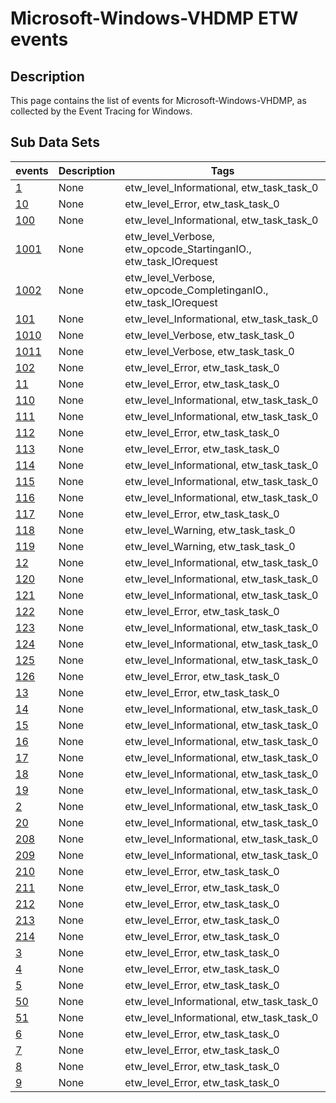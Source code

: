 # Microsoft-Windows-VHDMP ETW events

## Description
This page contains the list of events for Microsoft-Windows-VHDMP, as collected by the Event Tracing for Windows.

## Sub Data Sets
|events|Description|Tags|
|---|---|---|
|[1](events/event-1.md)|None|etw_level_Informational, etw_task_task_0|
|[10](events/event-10.md)|None|etw_level_Error, etw_task_task_0|
|[100](events/event-100.md)|None|etw_level_Informational, etw_task_task_0|
|[1001](events/event-1001.md)|None|etw_level_Verbose, etw_opcode_StartinganIO., etw_task_IOrequest|
|[1002](events/event-1002.md)|None|etw_level_Verbose, etw_opcode_CompletinganIO., etw_task_IOrequest|
|[101](events/event-101.md)|None|etw_level_Informational, etw_task_task_0|
|[1010](events/event-1010.md)|None|etw_level_Verbose, etw_task_task_0|
|[1011](events/event-1011.md)|None|etw_level_Verbose, etw_task_task_0|
|[102](events/event-102.md)|None|etw_level_Error, etw_task_task_0|
|[11](events/event-11.md)|None|etw_level_Error, etw_task_task_0|
|[110](events/event-110.md)|None|etw_level_Informational, etw_task_task_0|
|[111](events/event-111.md)|None|etw_level_Informational, etw_task_task_0|
|[112](events/event-112.md)|None|etw_level_Error, etw_task_task_0|
|[113](events/event-113.md)|None|etw_level_Error, etw_task_task_0|
|[114](events/event-114.md)|None|etw_level_Informational, etw_task_task_0|
|[115](events/event-115.md)|None|etw_level_Informational, etw_task_task_0|
|[116](events/event-116.md)|None|etw_level_Informational, etw_task_task_0|
|[117](events/event-117.md)|None|etw_level_Error, etw_task_task_0|
|[118](events/event-118.md)|None|etw_level_Warning, etw_task_task_0|
|[119](events/event-119.md)|None|etw_level_Warning, etw_task_task_0|
|[12](events/event-12.md)|None|etw_level_Informational, etw_task_task_0|
|[120](events/event-120.md)|None|etw_level_Informational, etw_task_task_0|
|[121](events/event-121.md)|None|etw_level_Informational, etw_task_task_0|
|[122](events/event-122.md)|None|etw_level_Error, etw_task_task_0|
|[123](events/event-123.md)|None|etw_level_Informational, etw_task_task_0|
|[124](events/event-124.md)|None|etw_level_Informational, etw_task_task_0|
|[125](events/event-125.md)|None|etw_level_Informational, etw_task_task_0|
|[126](events/event-126.md)|None|etw_level_Error, etw_task_task_0|
|[13](events/event-13.md)|None|etw_level_Error, etw_task_task_0|
|[14](events/event-14.md)|None|etw_level_Informational, etw_task_task_0|
|[15](events/event-15.md)|None|etw_level_Informational, etw_task_task_0|
|[16](events/event-16.md)|None|etw_level_Informational, etw_task_task_0|
|[17](events/event-17.md)|None|etw_level_Informational, etw_task_task_0|
|[18](events/event-18.md)|None|etw_level_Informational, etw_task_task_0|
|[19](events/event-19.md)|None|etw_level_Informational, etw_task_task_0|
|[2](events/event-2.md)|None|etw_level_Informational, etw_task_task_0|
|[20](events/event-20.md)|None|etw_level_Informational, etw_task_task_0|
|[208](events/event-208.md)|None|etw_level_Informational, etw_task_task_0|
|[209](events/event-209.md)|None|etw_level_Informational, etw_task_task_0|
|[210](events/event-210.md)|None|etw_level_Error, etw_task_task_0|
|[211](events/event-211.md)|None|etw_level_Error, etw_task_task_0|
|[212](events/event-212.md)|None|etw_level_Error, etw_task_task_0|
|[213](events/event-213.md)|None|etw_level_Error, etw_task_task_0|
|[214](events/event-214.md)|None|etw_level_Error, etw_task_task_0|
|[3](events/event-3.md)|None|etw_level_Error, etw_task_task_0|
|[4](events/event-4.md)|None|etw_level_Error, etw_task_task_0|
|[5](events/event-5.md)|None|etw_level_Error, etw_task_task_0|
|[50](events/event-50.md)|None|etw_level_Informational, etw_task_task_0|
|[51](events/event-51.md)|None|etw_level_Informational, etw_task_task_0|
|[6](events/event-6.md)|None|etw_level_Error, etw_task_task_0|
|[7](events/event-7.md)|None|etw_level_Error, etw_task_task_0|
|[8](events/event-8.md)|None|etw_level_Error, etw_task_task_0|
|[9](events/event-9.md)|None|etw_level_Error, etw_task_task_0|
